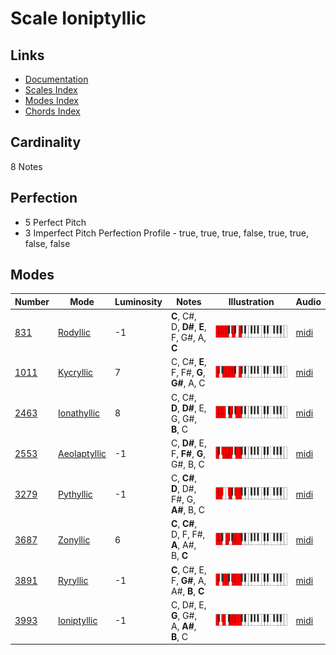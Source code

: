 # Scale Ioniptyllic

## Links

- [Documentation](README.md)
- [Scales Index](Scales.md)
- [Modes Index](Modes.md)
- [Chords Index](Chords.md)

## Cardinality

8 Notes

## Perfection

- 5 Perfect Pitch
- 3 Imperfect Pitch
Perfection Profile - true, true, true, false, true, true, false, false

## Modes

| Number | Mode | Luminosity | Notes | Illustration | Audio |
|--------|------|------------|-------|--------------|-------|
| [831](https://ianring.com/musictheory/scales/831) | [Rodyllic](ModeRodyllic.md) | -1 | **C**, C#, D, **D#**, **E**, F, G#, A, **C** | ![CNaturalRodyllic](ModeCNaturalRodyllic.png) | [midi](https://github.com/edipermadi/music/blob/main/docs/ModeCNaturalRodyllic.mid?raw=true) | 
| [1011](https://ianring.com/musictheory/scales/1011) | [Kycryllic](ModeKycryllic.md) | 7 | C, C#, **E**, F, F#, **G**, **G#**, A, C | ![CNaturalKycryllic](ModeCNaturalKycryllic.png) | [midi](https://github.com/edipermadi/music/blob/main/docs/ModeCNaturalKycryllic.mid?raw=true) | 
| [2463](https://ianring.com/musictheory/scales/2463) | [Ionathyllic](ModeIonathyllic.md) | 8 | C, C#, **D**, **D#**, E, G, G#, **B**, C | ![CNaturalIonathyllic](ModeCNaturalIonathyllic.png) | [midi](https://github.com/edipermadi/music/blob/main/docs/ModeCNaturalIonathyllic.mid?raw=true) | 
| [2553](https://ianring.com/musictheory/scales/2553) | [Aeolaptyllic](ModeAeolaptyllic.md) | -1 | C, **D#**, E, F, **F#**, **G**, G#, B, C | ![CNaturalAeolaptyllic](ModeCNaturalAeolaptyllic.png) | [midi](https://github.com/edipermadi/music/blob/main/docs/ModeCNaturalAeolaptyllic.mid?raw=true) | 
| [3279](https://ianring.com/musictheory/scales/3279) | [Pythyllic](ModePythyllic.md) | -1 | C, **C#**, **D**, D#, F#, G, **A#**, B, C | ![CNaturalPythyllic](ModeCNaturalPythyllic.png) | [midi](https://github.com/edipermadi/music/blob/main/docs/ModeCNaturalPythyllic.mid?raw=true) | 
| [3687](https://ianring.com/musictheory/scales/3687) | [Zonyllic](ModeZonyllic.md) | 6 | **C**, **C#**, D, F, F#, **A**, A#, B, **C** | ![CNaturalZonyllic](ModeCNaturalZonyllic.png) | [midi](https://github.com/edipermadi/music/blob/main/docs/ModeCNaturalZonyllic.mid?raw=true) | 
| [3891](https://ianring.com/musictheory/scales/3891) | [Ryryllic](ModeRyryllic.md) | -1 | **C**, C#, E, F, **G#**, A, A#, **B**, **C** | ![CNaturalRyryllic](ModeCNaturalRyryllic.png) | [midi](https://github.com/edipermadi/music/blob/main/docs/ModeCNaturalRyryllic.mid?raw=true) | 
| [3993](https://ianring.com/musictheory/scales/3993) | [Ioniptyllic](ModeIoniptyllic.md) | -1 | C, D#, E, **G**, G#, A, **A#**, **B**, C | ![CNaturalIoniptyllic](ModeCNaturalIoniptyllic.png) | [midi](https://github.com/edipermadi/music/blob/main/docs/ModeCNaturalIoniptyllic.mid?raw=true) | 
